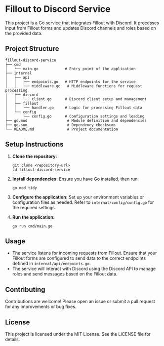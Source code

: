 # Fillout to Discord Service

This project is a Go service that integrates Fillout with Discord. It processes input from Fillout forms and updates Discord channels and roles based on the provided data.

## Project Structure

```
fillout-discord-service
├── cmd
│   └── main.go            # Entry point of the application
├── internal
│   ├── api
│   │   ├── endpoints.go   # HTTP endpoints for the service
│   │   └── middleware.go   # Middleware functions for request processing
│   ├── discord
│   │   └── client.go      # Discord client setup and management
│   ├── fillout
│   │   └── handler.go     # Logic for processing Fillout data
│   └── config
│       └── config.go      # Configuration settings and loading
├── go.mod                  # Module definition and dependencies
├── go.sum                  # Dependency checksums
└── README.md               # Project documentation
```

## Setup Instructions

1. **Clone the repository:**
   ```
   git clone <repository-url>
   cd fillout-discord-service
   ```

2. **Install dependencies:**
   Ensure you have Go installed, then run:
   ```
   go mod tidy
   ```

3. **Configure the application:**
   Set up your environment variables or configuration files as needed. Refer to `internal/config/config.go` for the required settings.

4. **Run the application:**
   ```
   go run cmd/main.go
   ```

## Usage

- The service listens for incoming requests from Fillout. Ensure that your Fillout forms are configured to send data to the correct endpoints defined in `internal/api/endpoints.go`.
- The service will interact with Discord using the Discord API to manage roles and send messages based on the Fillout data.

## Contributing

Contributions are welcome! Please open an issue or submit a pull request for any improvements or bug fixes.

## License

This project is licensed under the MIT License. See the LICENSE file for details.
